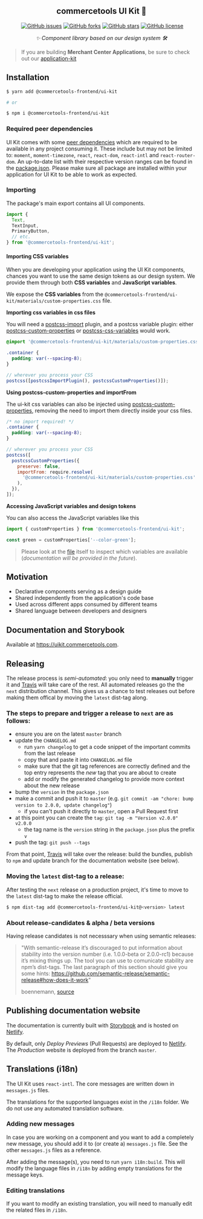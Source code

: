 <h2 align="center">commercetools UI Kit 💅</h2>
<p align="center">
<a href="https://www.npmjs.com/package/@commercetools-frontend/ui-kit"><img src="https://img.shields.io/npm/v/@commercetools-frontend/ui-kit.svg" alt="" /></a> <a href="https://github.com/commercetools/ui-kit/issues"><img src="https://img.shields.io/github/issues/commercetools/ui-kit.svg" alt="GitHub issues" /></a> <a href="https://github.com/commercetools/ui-kit/network"><img src="https://img.shields.io/github/forks/commercetools/ui-kit.svg" alt="GitHub forks" /></a> <a href="https://github.com/commercetools/ui-kit/stargazers"><img src="https://img.shields.io/github/stars/commercetools/ui-kit.svg" alt="GitHub stars" /></a> <a href="https://github.com/commercetools/ui-kit/blob/master/LICENSE"><img src="https://img.shields.io/github/license/commercetools/ui-kit.svg" alt="GitHub license" /></a>
</p>
<p align="center">
  <i>✨ Component library based on our design system 🛠</i>
</p>

> If you are building **Merchant Center Applications**, be sure to check out our [application-kit](https://github.com/commercetools/merchant-center-application-kit)

## Installation

```bash
$ yarn add @commercetools-frontend/ui-kit

# or

$ npm i @commercetools-frontend/ui-kit
```

### Required peer dependencies

UI Kit comes with some [peer dependencies](https://docs.npmjs.com/files/package.json#peerdependencies) which are required to be available in any project consuming it. These include but may not be limited to: `moment`, `moment-timezone`, `react`, `react-dom`, `react-intl` and `react-router-dom`. An up-to-date list with their respective version ranges can be found in the [package.json](https://github.com/commercetools/ui-kit/blob/master/package.json). Please make sure all package are installed within your application for UI Kit to be able to work as expected.

### Importing

The package's main export contains all UI components.

```js
import {
  Text,
  TextInput,
  PrimaryButton,
  // etc.
} from '@commercetools-frontend/ui-kit';
```

#### Importing CSS variables

When you are developing your application using the UI Kit components, chances you want to use the same design tokens as our design system. We provide them through both **CSS variables** and **JavaScript variables**.

We expose the **CSS variables** from the `@commercetools-frontend/ui-kit/materials/custom-properties.css` file.

**Importing css variables in css files**

You will need a [postcss-import](https://github.com/postcss/postcss-import) plugin, and a postcss variable plugin: either [postcss-custom-properties](https://github.com/postcss/postcss-custom-properties) or [postcss-css-variables](https://github.com/MadLittleMods/postcss-css-variables) would work.

```css
@import '@commercetools-frontend/ui-kit/materials/custom-properties.css';

.container {
  padding: var(--spacing-8);
}
```

```js
// wherever you process your CSS
postcss([postcssImportPlugin(), postcssCustomProperties()]);
```

**Using postcss-custom-properties and importFrom**

The ui-kit css variables can also be injected using [postcss-custom-properties](https://github.com/postcss/postcss-custom-properties), removing the need to import them directly inside your css files.

```css
/* no import required! */
.container {
  padding: var(--spacing-8);
}
```

```js
// wherever you process your CSS
postcss([
  postcssCustomProperties({
    preserve: false,
    importFrom: require.resolve(
      '@commercetools-frontend/ui-kit/materials/custom-properties.css'
    ),
  }),
]);
```

**Accessing JavaScript variables and design tokens**

You can also access the JavaScript variables like this

```js
import { customProperties } from '@commercetools-frontend/ui-kit';

const green = customProperties['--color-green'];
```

> Please look at the [file](materials/custom-properties.json) itself to inspect which variables are available (_documentation will be provided in the future_).

## Motivation

- Declarative components serving as a design guide
- Shared independently from the application's code base
- Used across different apps consumed by different teams
- Shared language between developers and designers

## Documentation and Storybook

Available at https://uikit.commercetools.com.

## Releasing

The release process is _semi-automated_: you only need to **manually** trigger it and [Travis][travis] will take care of the rest. All automated releases go the the `next` distribution channel. This gives us a chance to test releases out before making them offical by moving the `latest` dist-tag along.

### The steps to prepare and trigger a release to `next` are as follows:

- ensure you are on the latest `master` branch
- update the `CHANGELOG.md`
  - run `yarn changelog` to get a code snippet of the important commits from the last release
  - copy that and paste it into `CHANGELOG.md` file
  - make sure that the git tag references are correctly defined and the top entry represents the _new_ tag that you are about to create
  - add or modify the generated changelog to provide more context about the new release
- bump the `version` in the `package.json`
- make a commit and push it to `master` (e.g. `git commit -am "chore: bump version to 2.0.0, update changelog"`)
  - if you can't push it directly to `master`, open a Pull Request first
- at this point you can create the `tag`: `git tag -m "Version v2.0.0" v2.0.0`
  - the tag name is the `version` string in the `package.json` plus the prefix `v`
- push the tag: `git push --tags`

From that point, [Travis][travis] will take over the release: build the bundles, publish to `npm` and update branch for the documentation website (see below).

### Moving the `latest` dist-tag to a release:

After testing the `next` release on a production project, it's time to move to the `latest` dist-tag to make the release official.

```bash
$ npm dist-tag add @commercetools-frontend/ui-kit@<version> latest
```

### About release-candidates & alpha / beta versions

Having release candidates is not necesssary when using semantic releases:

> "With semantic-release it’s discouraged to put information about stability into the version number (i.e. 1.0.0-beta or 2.0.0-rc1) because it’s mixing things up. The tool you can use to comunicate stability are npm’s dist-tags. The last paragraph of this section should give you some hints: https://github.com/semantic-release/semantic-release#how-does-it-work"
>
> boennemann, [source](https://gitter.im/semantic-release/semantic-release/archives/2015/08/26)

## Publishing documentation website

The documentation is currently built with [Storybook][storybook] and is hosted on [Netlify][netlify].

By default, only _Deploy Previews_ (Pull Requests) are deployed to [Netlify][netlify]. The _Production_ website is deployed from the branch `master`.

[webpack]: https://webpack.js.org
[storybook]: https://storybook.js.org
[netlify]: https://www.netlify.com
[travis]: https://travis-ci.org/commercetools/ui-kit/

## Translations (i18n)

The UI Kit uses `react-intl`. The core messages are written down in `messages.js` files.

The translations for the supported languages exist in the `/i18n` folder. We do not use any automated translation software.

### Adding new messages

In case you are working on a component and you want to add a completely new message, you should add it to (or create a) `messages.js` file. See the other `messages.js` files as a reference.

After adding the message(s), you need to run `yarn i18n:build`. This will modify the language files in `/i18n` by adding empty translations for the message keys.

### Editing translations

If you want to modify an existing translation, you will need to manually edit the related files in `/i18n`.
